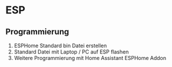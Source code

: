 # ESP

## Programmierung

1. ESPHome Standard bin Datei erstellen
2. Standard Datei mit Laptop / PC auf ESP flashen
3. Weitere Programmierung mit Home Assistant ESPHome Addon